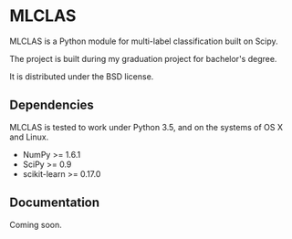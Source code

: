 # MLCLAS
MLCLAS is a Python module for multi-label classification built on Scipy.

The project is built during my graduation project for bachelor's degree.

It is distributed under the BSD license.

## Dependencies
MLCLAS is tested to work under Python 3.5, and on the systems of OS X and Linux.
- NumPy >= 1.6.1
- SciPy >= 0.9
- scikit-learn >= 0.17.0

## Documentation
Coming soon.

